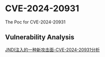 # CVE-2024-20931
The Poc for CVE-2024-20931
## Vulnerability Analysis
[JNDI注入的一种新攻击面-CVE-2024-20931分析](https://glassyamadeus.github.io/2024/01/31/CVE_2024_20931/)